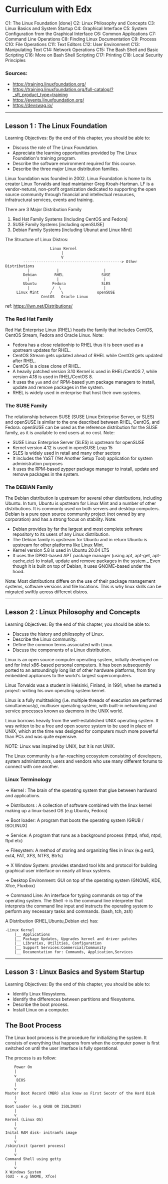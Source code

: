 # Curriculum with Edx

C1: 	The Linux Foundation [done]
C2: 	Linux Philosophy and Concepts 
C3: 	Linux Basics and System Startup
C4: 	Graphical Interface
C5: 	System Configuration from the Graphical Interface
C6: 	Common Applications
C7:		Command Line Operations
C8: 	Finding Linux Documentation
C9: 	Process
C10:	File Operations
C11: 	Text Editors
C12:	User Environment
C13:	Manipulating Text
C14:	Network Operations
C15:	The Bash Shell and Basic Scripting
C16:	More on Bash Shell Scripting
C17:	Printing
C18:	Local Security Principles

### Sources:
- https://training.linuxfoundation.org/
- https://training.linuxfoundation.org/full-catalog/?_sft_product_type=training
- https://events.linuxfoundation.org/
- https://devswag.io/

---
Lesson 1 : The Linux Foundation
---

Learning Objectives: By the end of this chapter, you should be able to:

* Discuss the role of The Linux Foundation.
* Appreciate the learning opportunities provided by The Linux Foundation's training program.
* Describe the software environment required for this course.
* Describe the three major Linux distribution families.

Linux foundation was founded in 2002. Linux Foundation is home to its creator Linux Torvalds and lead maintainer Greg Kroah-Hartman. LF is a vendor-netural, non-profit organization dedicated to supporting the open source community through financial and intellectual resources, infratructural services, events and training.

There are 3 Major Distribution Family
1. Red Hat Family Systems [Including CentOS and Fedora]
2. SUSE Family Systems [including openSUSE]
3. Debian Family Systems [including Ubunut and Linux Mint]

The Structure of Linux Distros:

						Linux Kernel
							 |
							 V
			--------------------------------------------> Other Distributions
			  |			   |					|
			Debian		  RHEL		   		   SUSE
			  |			   |					|
			Ubuntu		 Fedora				   SLES
			  |			 /	\					|
		 Linux Mint   	/	 \				 openSUSE
		 			CentOS   Oracle Linux
ref: https://lwn.net/Distributions/

### The Red Hat Family
Red Hat Enterprise Linux (RHEL) heads the family that includes CentOS, CentOS Stream, Fedora and Oracle Linux.
Note: 
- Fedora has a close relationhip to RHEL thus it is been used as a upstream updates for RHEL. 
- CentOS Stream gets updated ahead of RHEL while CentOS gets updated after RHEL. 
- CentOS is a close clone of RHEL. 
- A heavily patched version 3.10 Kernel is used in RHEL/CentOS 7, while version 4.18 is used in RHEL/CentOS 8.
- It uses the `yum` and `dnf` RPM-based yum package managers to install, update and remove packages in the system.
- RHEL is widely used in enterprise that host their own systems.


### The SUSE Family
The relationship between SUSE  (SUSE Linux Enterprise Server, or SLES) and openSUSE is similar to the one described between RHEL, CentOS, and Fedora. openSUSE can be used as the reference distribution for the SUSE family, as it is available to end users at no cost.
Note:
- SUSE Linux Enterprise Server (SLES) is upstream for openSUSE
- Kernel version 4.12 is used in openSUSE Leap 15
- SLES is widely used in retail and many other sectors
- It includes the YaST (Yet Another Setup Tool) application for system administration purposes
- It uses the RPM-based zypper package manager to install, update and remove packages in the system.


### The DEBIAN Family
The Debian distribution is upstream for several other distributions, including Ubuntu. In turn, Ubuntu is upstream for Linux Mint and a number of other distributions. It is commonly used on both servers and desktop computers. Debian is a pure open source community project (not owned by any corporation) and has a strong focus on stability. 
Note:
- Debian provides by far the largest and most complete software repository to its users of any Linux distribution.
- The Debian family is upstream for Ubuntu and in return Ubuntu is upstream for other platforms like Linux Mint.
- Kernel version 5.8 is used in Ubuntu 20.04 LTS
- It uses the DPKG-based APT package manager (using apt, apt-get, apt-cache,etc) to install, update and remove packages in the system
_ Even though it is built on top of Debian, it uses GNOME-based under the hood.


Note: Most distributions differe on the use of their package management systems, software versions and file locations. This is why linux skills can be migrated swiftly across different distros.

---
Lesson 2 : Linux Philosophy and Concepts
---
Learning Objectives: By the end of this chapter, you should be able to:

* Discuss the history and philosophy of Linux.
* Describe the Linux community.
* Define the common terms associated with Linux.
* Discuss the components of a Linux distribution.

Linux is an open source computer operating system, initially developed on and for Intel x86-based personal computers. It has been subsequently ported to an astoundingly long list of other hardware platforms, from tiny embedded appliances to the world's largest supercomputers.

Linus Torvalds was a student in Helsinki, Finland, in 1991, when he started a project: writing his own operating system kernel. 

Linux is a fully multitasking (i.e. multiple threads of execution are performed simultaneously), multiuser operating system, with built-in networking and service processes known as daemons in the UNIX world.

Linux borrows heavily from the well-established UNIX operating system. It was written to be a free and open source system to be used in place of UNIX, which at the time was designed for computers much more powerful than PCs and was quite expensive.

NOTE: Linux was inspired by UNIX, but it is not UNIX.

The Linux community is a far-reaching ecosystem consisting of developers, system administrators, users and vendors who use many different forums to connect with one another.

### Linux Terminology
-> Kernel : The brain of the operating system that glue between hardward and applications.

-> Distributors : A collection of software combined with the linux kernel making up a linux-based OS (e.g Ubuntu, Fedora)

-> Boot loader: A program that boots the operating system (GRUB / ISOLINUX)

-> Service: A program that runs as a background process (httpd, nfsd, ntpd, ftpd etc)

-> Filesystem:  A method of storing and organizing files in linux (e.g ext3, ext4, FAT, XFS, NTFS, Btrfs)

-> X Window System: provides standard tool kits and protocol for building graphical user interface on nearly all linux systems.

-> Desktop Environment: GUI on top of the operating system (GNOME, KDE, Xfce, Fluxbox)

-> Command Line: An interface for typing commands on top of the operating system. The Shell -> is the command line interpreter that interprets the command line input and instructs the operating system to perform any necessary tasks and commands. (bash, tch, zsh)

A Distribution (RHEL,Ubuntu,Debian etc) has:

	-Linux Kernel
		|__ Applications
		|__ Package Updates, Upgrades kernel and driver patches
		|__ Libraries, Utilities, Configuration
		|__ Support Services:Commercial/Community
		|__ Documentation for: Commands, Application,Services


---
Lesson 3 : Linux Basics and System Startup
---

Learning Objectives: By the end of this chapter, you should be able to:

* Identify Linux filesystems.
* Identify the differences between partitions and filesystems.
* Describe the boot process.
* Install Linux on a computer.


## The Boot Process
The Linux boot process is the procedure for initializing the system. It consists of everything that happens from when the computer power is first switched on until the user interface is fully operational. 

The process is as follow:
			
	    Power On
		|
		v
	     BIOS
	  	|
	  	v
	Master Boot Record (MBR) also know as First Secotr of the Hard Disk
		|
		v
	Boot Loader (e.g GRUB OR ISOLINUX)
		|
		v
	Kernel (Linux OS)
		|
		v
	Inital RAM disk- initramfs image
		|
		v
	/sbin/init (parent process)
		|
		v
	Command Shell using getty
		|
		v
	X Windows System
	(GUI - e.g GNOME, Xfce)